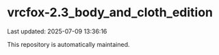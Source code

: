 # vrcfox-2.3_body_and_cloth_edition

Last updated: 2025-07-09 13:36:16

This repository is automatically maintained.
